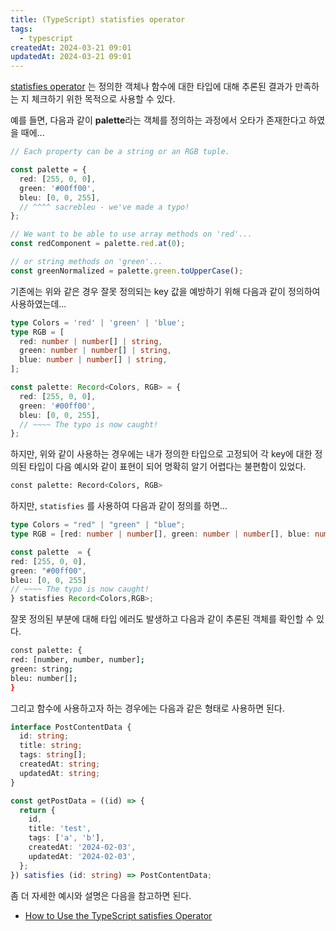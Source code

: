```yaml
---
title: (TypeScript) statisfies operator
tags:
  - typescript
createdAt: 2024-03-21 09:01
updatedAt: 2024-03-21 09:01
---
```


[statisfies operator](https://www.typescriptlang.org/docs/handbook/release-notes/typescript-4-9.html) 는 정의한 객체나 함수에 대한 타입에 대해 추론된 결과가 만족하는 지 체크하기 위한 목적으로 사용할 수 있다.

예를 들면, 다음과 같이 **palette**라는 객체를 정의하는 과정에서 오타가 존재한다고 하였을 때에...

```typescript
// Each property can be a string or an RGB tuple.

const palette = {
  red: [255, 0, 0],
  green: '#00ff00',
  bleu: [0, 0, 255],
  // ^^^^ sacrebleu - we've made a typo!
};

// We want to be able to use array methods on 'red'...
const redComponent = palette.red.at(0);

// or string methods on 'green'...
const greenNormalized = palette.green.toUpperCase();
```

기존에는 위와 같은 경우 잘못 정의되는 key 값을 예방하기 위해 다음과 같이 정의하여 사용하였는데...

```typescript
type Colors = 'red' | 'green' | 'blue';
type RGB = [
  red: number | number[] | string,
  green: number | number[] | string,
  blue: number | number[] | string,
];

const palette: Record<Colors, RGB> = {
  red: [255, 0, 0],
  green: '#00ff00',
  bleu: [0, 0, 255],
  // ~~~~ The typo is now caught!
};
```

하지만, 위와 같이 사용하는 경우에는 내가 정의한 타입으로 고정되어 각 key에 대한 정의된 타입이 다음 예시와 같이 표현이 되어 명확히 알기 어렵다는 불편함이 있었다.

```bash
const palette: Record<Colors, RGB>
```

하지만, `statisfies` 를 사용하여 다음과 같이 정의를 하면...

```typescript
type Colors = "red" | "green" | "blue";
type RGB = [red: number | number[], green: number | number[], blue: number | number[]]

const palette  = {
red: [255, 0, 0],
green: "#00ff00",
bleu: [0, 0, 255]
// ~~~~ The typo is now caught!
} statisfies Record<Colors,RGB>;
```

잘못 정의된 부분에 대해 타입 에러도 발생하고 다음과 같이 추론된 객체를 확인할 수 있다.

```bash
const palette: {
red: [number, number, number];
green: string;
bleu: number[];
}
```

그리고 함수에 사용하고자 하는 경우에는 다음과 같은 형태로 사용하면 된다.

```typescript
interface PostContentData {
  id: string;
  title: string;
  tags: string[];
  createdAt: string;
  updatedAt: string;
}

const getPostData = ((id) => {
  return {
    id,
    title: 'test',
    tags: ['a', 'b'],
    createdAt: '2024-02-03',
    updatedAt: '2024-02-03',
  };
}) satisfies (id: string) => PostContentData;
```

좀 더 자세한 예시와 설명은 다음을 참고하면 된다.

- [How to Use the TypeScript satisfies Operator](https://www.freecodecamp.org/news/typescript-satisfies-operator/)
